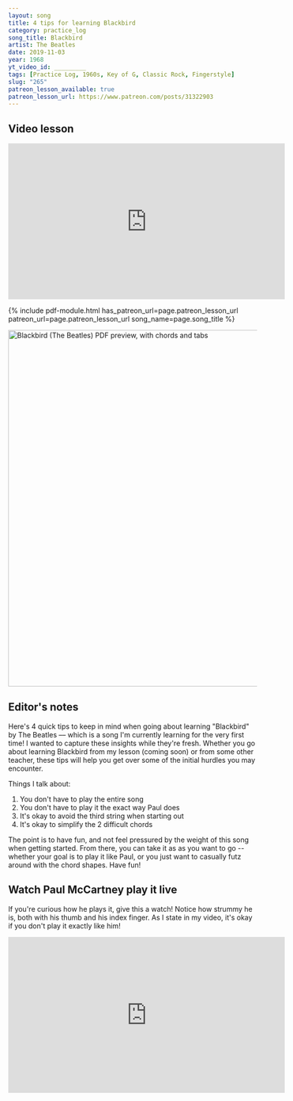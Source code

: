 ```yaml
---
layout: song
title: 4 tips for learning Blackbird
category: practice_log
song_title: Blackbird
artist: The Beatles
date: 2019-11-03
year: 1968
yt_video_id: _________
tags: [Practice Log, 1960s, Key of G, Classic Rock, Fingerstyle]
slug: "265"
patreon_lesson_available: true
patreon_lesson_url: https://www.patreon.com/posts/31322903
---
```


## Video lesson

<iframe width="560" height="315" src="https://www.youtube.com/embed/BwnL0t87I3Y?showinfo=0" frameborder="0" allowfullscreen></iframe>

<!-- Coming soon... -->

{% include pdf-module.html has_patreon_url=page.patreon_lesson_url patreon_url=page.patreon_lesson_url song_name=page.song_title %}

<img src="https://c10.patreonusercontent.com/3/eyJwIjoxfQ%3D%3D/patreon-media/p/post/31322903/b50e783e98e8499eb00f23142785934c/1.png?token-time=1574121600&token-hash=HTjrwDBwULNcKYUjAISsbwD3KDDYC8Yb2Vc54UgTMKk%3D" width="720" alt="Blackbird (The Beatles) PDF preview, with chords and tabs" />

## Editor's notes

Here's 4 quick tips to keep in mind when going about learning "Blackbird" by The Beatles –– which is a song I'm currently learning for the very first time! I wanted to capture these insights while they're fresh. Whether you go about learning Blackbird from my lesson (coming soon) or from some other teacher, these tips will help you get over some of the initial hurdles you may encounter.

Things I talk about:

1. You don't have to play the entire song
2. You don't have to play it the exact way Paul does
3. It's okay to avoid the third string when starting out
4. It's okay to simplify the 2 difficult chords

The point is to have fun, and not feel pressured by the weight of this song when getting started. From there, you can take it as as you want to go -- whether your goal is to play it like Paul, or you just want to casually futz around with the chord shapes. Have fun!

## Watch Paul McCartney play it live

If you're curious how he plays it, give this a watch! Notice how strummy he is, both with his thumb and his index finger. As I state in my video, it's okay if you don't play it exactly like him!

<iframe width="560" height="315" src="https://www.youtube.com/embed/RDxfjUEBT9I" frameborder="0" allow="accelerometer; autoplay; encrypted-media; gyroscope; picture-in-picture" allowfullscreen></iframe>
